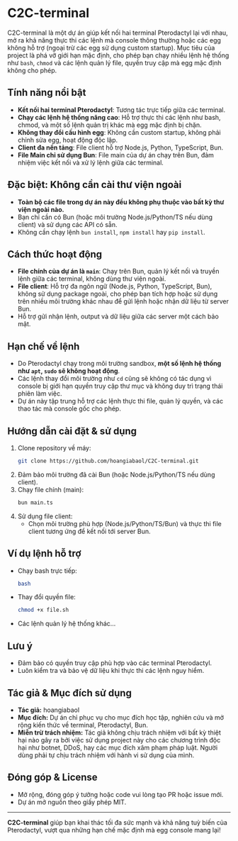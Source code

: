 # C2C-terminal

C2C-terminal là một dự án giúp kết nối hai terminal Pterodactyl lại với nhau, mở ra khả năng thực thi các lệnh mà console thông thường hoặc các egg không hỗ trợ (ngoại trừ các egg sử dụng custom startup). Mục tiêu của project là phá vỡ giới hạn mặc định, cho phép bạn chạy nhiều lệnh hệ thống như `bash`, `chmod` và các lệnh quản lý file, quyền truy cập mà egg mặc định không cho phép.

## Tính năng nổi bật

- **Kết nối hai terminal Pterodactyl**: Tương tác trực tiếp giữa các terminal.
- **Chạy các lệnh hệ thống nâng cao**: Hỗ trợ thực thi các lệnh như bash, chmod, và một số lệnh quản trị khác mà egg mặc định bị chặn.
- **Không thay đổi cấu hình egg**: Không cần custom startup, không phải chỉnh sửa egg, hoạt động độc lập.
- **Client đa nền tảng**: File client hỗ trợ Node.js, Python, TypeScript, Bun.
- **File Main chỉ sử dụng Bun**: File main của dự án chạy trên Bun, đảm nhiệm việc kết nối và xử lý lệnh giữa các terminal.

## Đặc biệt: Không cần cài thư viện ngoài

- **Toàn bộ các file trong dự án này đều không phụ thuộc vào bất kỳ thư viện ngoài nào.**
- Bạn chỉ cần có Bun (hoặc môi trường Node.js/Python/TS nếu dùng client) và sử dụng các API có sẵn.
- Không cần chạy lệnh `bun install`, `npm install` hay `pip install`.

## Cách thức hoạt động

- **File chính của dự án là `main`**: Chạy trên Bun, quản lý kết nối và truyền lệnh giữa các terminal, không dùng thư viện ngoài.
- **File client**: Hỗ trợ đa ngôn ngữ (Node.js, Python, TypeScript, Bun), không sử dụng package ngoài, cho phép bạn tích hợp hoặc sử dụng trên nhiều môi trường khác nhau để gửi lệnh hoặc nhận dữ liệu từ server Bun.
- Hỗ trợ gửi nhận lệnh, output và dữ liệu giữa các server một cách bảo mật.

## Hạn chế về lệnh

- Do Pterodactyl chạy trong môi trường sandbox, **một số lệnh hệ thống như `apt`, `sudo` sẽ không hoạt động**.
- Các lệnh thay đổi môi trường như `cd` cũng sẽ không có tác dụng vì console bị giới hạn quyền truy cập thư mục và không duy trì trạng thái phiên làm việc.
- Dự án này tập trung hỗ trợ các lệnh thực thi file, quản lý quyền, và các thao tác mà console gốc cho phép.

## Hướng dẫn cài đặt & sử dụng

1. Clone repository về máy:
   ```bash
   git clone https://github.com/hoangiabaol/C2C-terminal.git
   ```
2. Đảm bảo môi trường đã cài Bun (hoặc Node.js/Python/TS nếu dùng client).
3. Chạy file chính (main):
   ```bash
   bun main.ts
   ```
4. Sử dụng file client:
   - Chọn môi trường phù hợp (Node.js/Python/TS/Bun) và thực thi file client tương ứng để kết nối tới server Bun.

## Ví dụ lệnh hỗ trợ

- Chạy bash trực tiếp:
  ```bash
  bash
  ```
- Thay đổi quyền file:
  ```bash
  chmod +x file.sh
  ```
- Các lệnh quản lý hệ thống khác...

## Lưu ý

- Đảm bảo có quyền truy cập phù hợp vào các terminal Pterodactyl.
- Luôn kiểm tra và bảo vệ dữ liệu khi thực thi các lệnh nguy hiểm.

## Tác giả & Mục đích sử dụng

- **Tác giả:** hoangiabaol
- **Mục đích:** Dự án chỉ phục vụ cho mục đích học tập, nghiên cứu và mở rộng kiến thức về terminal, Pterodactyl, Bun.
- **Miễn trừ trách nhiệm:** Tác giả không chịu trách nhiệm với bất kỳ thiệt hại nào gây ra bởi việc sử dụng project này cho các chương trình độc hại như botnet, DDoS, hay các mục đích xâm phạm pháp luật. Người dùng phải tự chịu trách nhiệm với hành vi sử dụng của mình.

## Đóng góp & License

- Mở rộng, đóng góp ý tưởng hoặc code vui lòng tạo PR hoặc issue mới.
- Dự án mở nguồn theo giấy phép MIT.

---

**C2C-terminal** giúp bạn khai thác tối đa sức mạnh và khả năng tuỳ biến của Pterodactyl, vượt qua những hạn chế mặc định mà egg console mang lại!